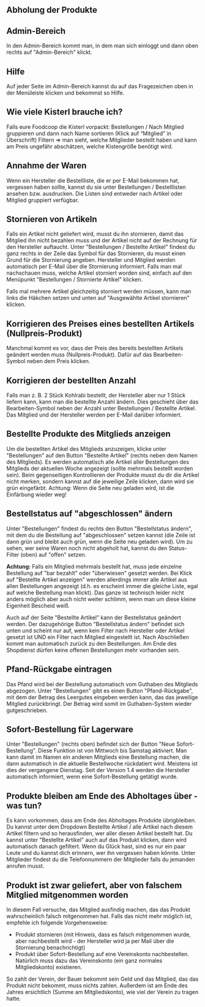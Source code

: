 ## Abholung der Produkte

## Admin-Bereich

In den Admin-Bereich kommt man, in dem man sich einloggt und dann oben rechts auf "Admin-Bereich" klickt.

## Hilfe

Auf jeder Seite im Admin-Bereich kannst du auf das Fragezeichen oben in der Menüleiste klicken und bekommst so Hilfe.

## Wie viele Kisterl brauche ich?

Falls eure Foodcoop die Kisterl vorpackt: Bestellungen / Nach Mitglied gruppieren und dann nach Name sortieren (Klick auf “Mitglied” in Überschrift) Filtern => man sieht, welche Mitglieder bestellt haben und kann am Preis ungefähr abschätzen, welche Kistengröße benötigt wird.

## Annahme der Waren

Wenn ein Hersteller die Bestellliste, die er per E-Mail bekommen hat, vergessen haben sollte, kannst du sie unter Bestellungen / Bestelllisten ansehen bzw. ausdrucken. Die Listen sind entweder nach Artikel oder Mitglied gruppiert verfügbar.

## Stornieren von Artikeln

Falls ein Artikel nicht geliefert wird, musst du ihn stornieren, damit das Mitglied ihn nicht bezahlen muss und der Artikel nicht auf der Rechnung für den Hersteller auftaucht. Unter "Bestellungen / Bestellte Artikel" findest du ganz rechts in der Zeile das Symbol für das Stornieren, du musst einen Grund für die Stornierung angeben. Hersteller und Mitglied werden automatisch per E-Mail über die Stornierung informiert. Falls man mal nachschauen muss, welche Artikel storniert worden sind, einfach auf den Menüpunkt "Bestellungen / Stornierte Artikel" klicken.

Falls mal mehrere Artikel gleichzeitig storniert werden müssen, kann man links die Häkchen setzen und unten auf "Ausgewählte Artikel stornieren" klicken.

## Korrigieren des Preises eines bestellten Artikels (Nullpreis-Produkt)

Manchmal kommt es vor, dass der Preis des bereits bestellten Artikels geändert werden muss (Nullpreis-Produkt). Dafür auf das Bearbeiten-Symbol neben dem Preis klicken.

## Korrigieren der bestellten Anzahl

Falls man z. B. 2 Stück Kohlrabi bestellt, der Hersteller aber nur 1 Stück liefern kann, kann man die bestellte Anzahl ändern. Dies geschieht über das Bearbeiten-Symbol neben der Anzahl unter Bestellungen / Bestellte Artikel. Das Mitglied und der Hersteller werden per E-Mail darüber informiert.

## Bestellte Produkte des Mitglieds anzeigen

Um die bestellten Artikel des Mitglieds anzuzeigen, klicke unter "Bestellungen" auf den Button "Bestellte Artikel" (rechts neben dem Namen des Mitglieds). Es werden automatisch alle Artikel aller Bestellungen des Mitglieds der aktuellen Woche angezeigt (sollte mehrmals bestellt worden sein). Beim gegenseitigen Kontrollieren der Produkte musst du dir die Artikel nicht merken, sondern kannst auf die jeweilige Zeile klicken, dann wird sie grün eingefärbt. Achtung: Wenn die Seite neu geladen wird, ist die Einfärbung wieder weg!

## Bestellstatus auf "abgeschlossen" ändern

Unter "Bestellungen" findest du rechts den Button "Bestellstatus ändern", mit dem du die Bestellung auf "abgeschlossen" setzen kannst (die Zeile ist dann grün und bleibt auch grün, wenn die Seite neu geladen wird). Um zu sehen, wer seine Waren noch nicht abgeholt hat, kannst du den Status-Filter (oben) auf "offen" setzen.

**Achtung:** Falls ein Mitglied mehrmals bestellt hat, muss jede einzelne Bestellung auf "bar bezahlt" oder "überwiesen" gesetzt werden. Bei Klick auf "Bestellte Artikel anzeigen" werden allerdings immer alle Artikel aus allen Bestellungen angezeigt (d.h. es erscheint immer die gleiche Liste, egal auf welche Bestellung man klickt). Das ganze ist technisch leider nicht anders möglich aber auch nicht weiter schlimm, wenn man um diese kleine Eigenheit Bescheid weiß.

Auch auf der Seite "Bestellte Artikel" kann der Bestellstatus geändert werden. Der dazugehörige Button "Bestellstatus ändern" befindet sich unten und scheint nur auf, wenn kein Filter nach Hersteller oder Artikel gesetzt ist UND ein Filter nach Mitglied eingestellt ist. Nach Abschließen kommt man automatisch zurück zu den Bestellungen. Am Ende des Shopdienst dürfen keine offenen Bestellungen mehr vorhanden sein.

## Pfand-Rückgabe eintragen

Das Pfand wird bei der Bestellung automatisch vom Guthaben des Mitglieds abgezogen. Unter "Bestellungen" gibt es einen Button "Pfand-Rückgabe", mit dem der Betrag des Leergutes eingeben werden kann, das das jeweilige Mitglied zurückbringt. Der Betrag wird somit im Guthaben-System wieder gutgeschrieben.

## Sofort-Bestellung für Lagerware

Unter "Bestellungen" (rechts oben) befindet sich der Button "Neue Sofort-Bestellung". Diese Funktion ist von Mittwoch bis Samstag aktiviert. Man kann damit im Namen ein anderen Mitglieds eine Bestellung machen, die dann automatisch in die aktuelle Bestellwoche rückdatiert wird. Meistens ist dies der vergangene Dienstag. Seit der Version 1.4 werden die Hersteller automatisch informiert, wenn eine Sofort-Bestellung getätigt wurde.

## Produkte bleiben am Ende des Abholtages über - was tun?

Es kann vorkommen, dass am Ende des Abholtages Produkte übrigbleiben. Du kannst unter dem Dropdown Bestellte Artikel / alle Artikel nach diesem Artikel filtern und so herausfinden, wer aller diesen Artikel bestellt hat. Du kannst unter "Bestellte Artikel" auch auf das Produkt klicken, dann wird automatisch danach gefiltert. Wenn du Glück hast, sind es nur ein paar Leute und du kannst dich erinnern, wer ihn vergessen haben könnte. Unter Mitglieder findest du die Telefonnummern der Mitglieder falls du jemanden anrufen musst.

## Produkt ist zwar geliefert, aber von falschem Mitglied mitgenommen worden

In diesem Fall versuche, das Mitglied ausfindig machen, das das Produkt wahrscheinlich falsch mitgenommen hat. Falls das nicht mehr möglich ist, empfehle ich folgende Vorgehensweise:

* Produkt stornieren (mit Hinweis, dass es falsch mitgenommen wurde, aber nachbestellt wird - der Hersteller wird ja per Mail über die Stornierung benachrichtigt)
* Produkt über Sofort-Bestellung auf eine Vereinskonto nachbestellen. Natürlich muss dazu das Vereinskonto (ein ganz normales Mitgliedskonto) existieren.

So zahlt der Verein, der Bauer bekommt sein Geld und das Mitglied, das das Produkt nicht bekommt, muss nichts zahlen. Außerdem ist am Ende des Jahres ersichtlich (Summe am Mitgliedskonto), wie viel der Verein zu tragen hatte.
